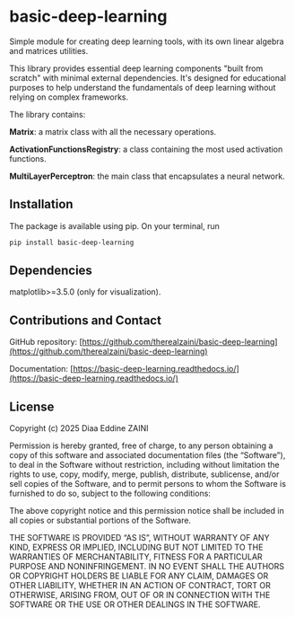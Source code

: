 # basic-deep-learning

Simple module for creating deep learning tools, with its own linear algebra and matrices utilities.

This library provides essential deep learning components "built from scratch" with minimal external dependencies. It's designed for educational purposes to help understand the fundamentals of deep learning without relying on complex frameworks.

The library contains:

**Matrix**: a matrix class with all the necessary operations.

**ActivationFunctionsRegistry**: a class containing the most used activation functions.

**MultiLayerPerceptron**: the main class that encapsulates a neural network.

## Installation

The package is available using pip. On your terminal, run

```bash
pip install basic-deep-learning
```

## Dependencies

matplotlib>=3.5.0 (only for visualization).

## Contributions and Contact

GitHub repository: [https://github.com/therealzaini/basic-deep-learning](https://github.com/therealzaini/basic-deep-learning)

Documentation: [https://basic-deep-learning.readthedocs.io/](https://basic-deep-learning.readthedocs.io/)

## License
Copyright (c) 2025 Diaa Eddine ZAINI

Permission is hereby granted, free of charge, to any person obtaining a copy of this software and associated documentation files (the “Software”), to deal in the Software without restriction, including without limitation the rights to use, copy, modify, merge, publish, distribute, sublicense, and/or sell copies of the Software, and to permit persons to whom the Software is furnished to do so, subject to the following conditions:

The above copyright notice and this permission notice shall be included in all copies or substantial portions of the Software.

THE SOFTWARE IS PROVIDED “AS IS”, WITHOUT WARRANTY OF ANY KIND, EXPRESS OR IMPLIED, INCLUDING BUT NOT LIMITED TO THE WARRANTIES OF MERCHANTABILITY, FITNESS FOR A PARTICULAR PURPOSE AND NONINFRINGEMENT. IN NO EVENT SHALL THE AUTHORS OR COPYRIGHT HOLDERS BE LIABLE FOR ANY CLAIM, DAMAGES OR OTHER LIABILITY, WHETHER IN AN ACTION OF CONTRACT, TORT OR OTHERWISE, ARISING FROM, OUT OF OR IN CONNECTION WITH THE SOFTWARE OR THE USE OR OTHER DEALINGS IN THE SOFTWARE.